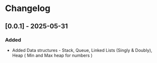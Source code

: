 # Changelog

## [0.0.1] - 2025-05-31

### Added

- Added Data structures - Stack, Queue, Linked Lists (Singly & Doubly), Heap ( Min and Max heap for numbers )

<!-- ## [1.1.0] - 2025-04-20
// example
### Added
- Support for ABC protocol

### Changed
- Updated dependency DEF to version 3.4.1 -->
